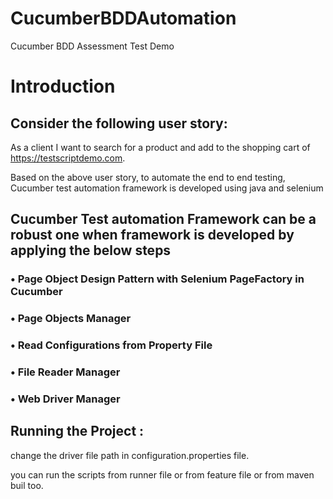 # CucumberBDDAutomation
Cucumber BDD Assessment Test Demo

# Introduction
## Consider the following user story:
As a client I want to search for a product and add to the shopping cart of https://testscriptdemo.com. 


Based on the above user story, to automate the end to end testing, Cucumber test automation framework is developed using java and selenium
 
## Cucumber Test automation Framework can be a robust one when framework is developed by applying the below steps
### •	Page Object Design Pattern with Selenium PageFactory in Cucumber
### •	Page Objects Manager
### •	Read Configurations from Property File
### •	File Reader Manager
### •	Web Driver Manager

## Running the Project :

change the driver file path in configuration.properties file.

you can run the scripts from runner file or from feature file or from maven buil too.
